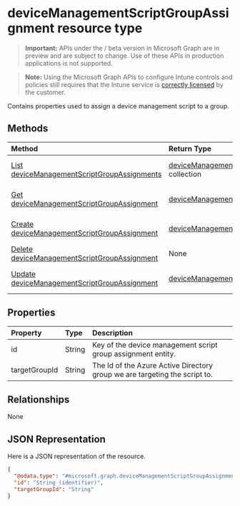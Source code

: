 ﻿# deviceManagementScriptGroupAssignment resource type

> **Important:** APIs under the / beta version in Microsoft Graph are in preview and are subject to change. Use of these APIs in production applications is not supported.

> **Note:** Using the Microsoft Graph APIs to configure Intune controls and policies still requires that the Intune service is [correctly licensed](https://go.microsoft.com/fwlink/?linkid=839381) by the customer.

Contains properties used to assign a device management script to a group.
## Methods
|Method|Return Type|Description|
|:---|:---|:---|
|[List deviceManagementScriptGroupAssignments](../api/intune_devices_devicemanagementscriptgroupassignment_list.md)|[deviceManagementScriptGroupAssignment](../resources/intune_devices_devicemanagementscriptgroupassignment.md) collection|List properties and relationships of the [deviceManagementScriptGroupAssignment](../resources/intune_devices_devicemanagementscriptgroupassignment.md) objects.|
|[Get deviceManagementScriptGroupAssignment](../api/intune_devices_devicemanagementscriptgroupassignment_get.md)|[deviceManagementScriptGroupAssignment](../resources/intune_devices_devicemanagementscriptgroupassignment.md)|Read properties and relationships of the [deviceManagementScriptGroupAssignment](../resources/intune_devices_devicemanagementscriptgroupassignment.md) object.|
|[Create deviceManagementScriptGroupAssignment](../api/intune_devices_devicemanagementscriptgroupassignment_create.md)|[deviceManagementScriptGroupAssignment](../resources/intune_devices_devicemanagementscriptgroupassignment.md)|Create a new [deviceManagementScriptGroupAssignment](../resources/intune_devices_devicemanagementscriptgroupassignment.md) object.|
|[Delete deviceManagementScriptGroupAssignment](../api/intune_devices_devicemanagementscriptgroupassignment_delete.md)|None|Deletes a [deviceManagementScriptGroupAssignment](../resources/intune_devices_devicemanagementscriptgroupassignment.md).|
|[Update deviceManagementScriptGroupAssignment](../api/intune_devices_devicemanagementscriptgroupassignment_update.md)|[deviceManagementScriptGroupAssignment](../resources/intune_devices_devicemanagementscriptgroupassignment.md)|Update the properties of a [deviceManagementScriptGroupAssignment](../resources/intune_devices_devicemanagementscriptgroupassignment.md) object.|

## Properties
|Property|Type|Description|
|:---|:---|:---|
|id|String|Key of the device management script group assignment entity.|
|targetGroupId|String|The Id of the Azure Active Directory group we are targeting the script to.|

## Relationships
None
## JSON Representation
Here is a JSON representation of the resource.
<!-- {
  "blockType": "resource",
  "keyProperty": "id",
  "@odata.type": "microsoft.graph.deviceManagementScriptGroupAssignment"
}
-->
``` json
{
  "@odata.type": "#microsoft.graph.deviceManagementScriptGroupAssignment",
  "id": "String (identifier)",
  "targetGroupId": "String"
}
```



